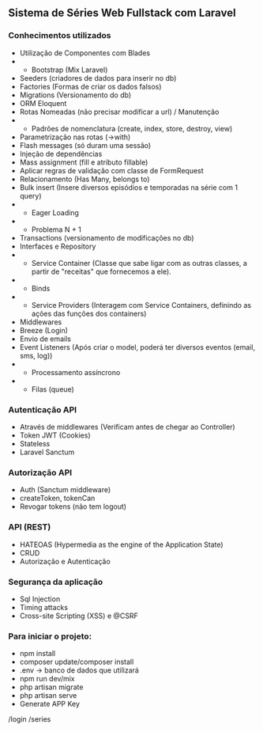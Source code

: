 ## Sistema de Séries Web Fullstack com Laravel

### Conhecimentos utilizados

-   Utilização de Componentes com Blades
-   -   Bootstrap (Mix Laravel)
-   Seeders (criadores de dados para inserir no db)
-   Factories (Formas de criar os dados falsos)
-   Migrations (Versionamento do db)
-   ORM Eloquent
-   Rotas Nomeadas (não precisar modificar a url) / Manutenção
-   -   Padrões de nomenclatura (create, index, store, destroy, view)
-   Parametrização nas rotas (->with)
-   Flash messages (só duram uma sessão)
-   Injeção de dependências
-   Mass assignment (fill e atributo fillable)
-   Aplicar regras de validação com classe de FormRequest
-   Relacionamento (Has Many, belongs to)
-   Bulk insert (Insere diversos episódios e temporadas na série com 1 query)
-   -   Eager Loading
-   -   Problema N + 1
-   Transactions (versionamento de modificações no db)
-   Interfaces e Repository
-   -   Service Container (Classe que sabe ligar com as outras classes, a partir de "receitas" que fornecemos a ele).
-   -   Binds
-   -   Service Providers (Interagem com Service Containers, definindo as ações das funções dos containers)
-   Middlewares
-   Breeze (Login)
-   Envio de emails
-   Event Listeners (Após criar o model, poderá ter diversos eventos (email, sms, log))
-   -   Processamento assíncrono
-   -   Filas (queue)

### Autenticação API

-   Através de middlewares (Verificam antes de chegar ao Controller)
-   Token JWT (Cookies)
-   Stateless
-   Laravel Sanctum

### Autorização API

-   Auth (Sanctum middleware)
-   createToken, tokenCan
-   Revogar tokens (não tem logout)

### API (REST)

-   HATEOAS (Hypermedia as the engine of the Application State)
-   CRUD
-   Autorização e Autenticação

### Segurança da aplicação

-   Sql Injection
-   Timing attacks
-   Cross-site Scripting (XSS) e @CSRF

### Para iniciar o projeto:

-   npm install
-   composer update/composer install
-   .env -> banco de dados que utilizará
-   npm run dev/mix
-   php artisan migrate
-   php artisan serve
-   Generate APP Key

/login
/series
